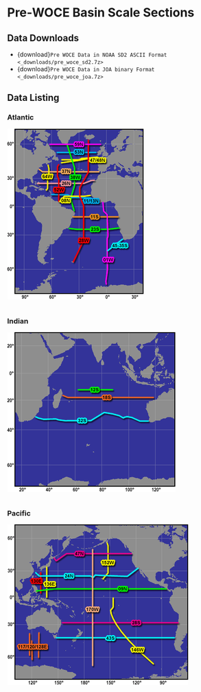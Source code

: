 # Pre-WOCE Basin Scale Sections

## Data Downloads

* {download}`Pre WOCE Data in NOAA SD2 ASCII Format <_downloads/pre_woce_sd2.7z>`
* {download}`Pre WOCE Data in JOA binary Format <_downloads/pre_woce_joa.7z>`

## Data Listing

### Atlantic

![Pre WOCE Atlantic Section Map](_static/atl_pre_woce.webp)

```{include} _includes/_pre_woce_atl
```

### Indian

![Pre WOCE Indian Section Map](_static/ind_pre_woce.webp)

```{include} _includes/_pre_woce_ind
```

### Pacific

![Pre WOCE Pacific Section Map](_static/pac_pre_woce.webp)

```{include} _includes/_pre_woce_pac
```